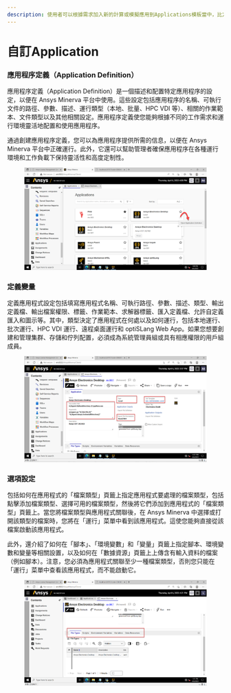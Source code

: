 ```yaml
---
description: 使用者可以根據需求加入新的計算或模擬應用到Applications模板當中，比方說前結構設定或資料分析腳本等等
---
```


# 自訂Application

### 應用程序定義（Application Definition）

應用程序定義（Application Definition）是一個描述和配置特定應用程序的設定，以便在 Ansys Minerva 平台中使用。這些設定包括應用程序的名稱、可執行文件的路徑、參數、描述、運行類型（本地、批量、HPC VDI 等）、相關的作業範本、文件類型以及其他相關設定。應用程序定義使您能夠根據不同的工作需求和運行環境靈活地配置和使用應用程序。

通過創建應用程序定義，您可以為應用程序提供所需的信息，以便在 Ansys Minerva 平台中正確運行。此外，它還可以幫助管理者確保應用程序在各種運行環境和工作負載下保持靈活性和高度定制性。

<figure><img src="../../.gitbook/assets/image (1).png" alt=""><figcaption></figcaption></figure>

### 定義變量

定義應用程式設定包括填寫應用程式名稱、可執行路徑、參數、描述、類型、輸出定義檔、輸出檔案權限、標籤、作業範本、求解器標籤、匯入定義檔、允許自定義匯入和圖示等。其中，類型決定了應用程式在何處以及如何運行，包括本地運行、批次運行、HPC VDI 運行、遠程桌面運行和 optiSLang Web App。如果您想要創建和管理集群、存儲和佇列配置，必須成為系統管理員組或具有相應權限的用戶組成員。

<figure><img src="../../.gitbook/assets/image (2).png" alt=""><figcaption></figcaption></figure>

### 選項設定

包括如何在應用程式的「檔案類型」頁籤上指定應用程式要處理的檔案類型，包括點擊添加檔案類型、選擇可用的檔案類型，然後將它們添加到應用程式的「檔案類型」頁籤上。當您將檔案類型與應用程式關聯後，在 Ansys Minerva 中選擇或打開該類型的檔案時，您將在「運行」菜單中看到該應用程式。這使您能夠直接從該檔案啟動該應用程式。

此外，還介紹了如何在「腳本」、「環境變數」和「變量」頁籤上指定腳本、環境變數和變量等相關設置，以及如何在「數據資源」頁籤上上傳含有輸入資料的檔案（例如腳本）。注意，您必須為應用程式關聯至少一種檔案類型，否則您只能在「運行」菜單中查看該應用程式，而不能啟動它。

<figure><img src="../../.gitbook/assets/image.png" alt=""><figcaption></figcaption></figure>
